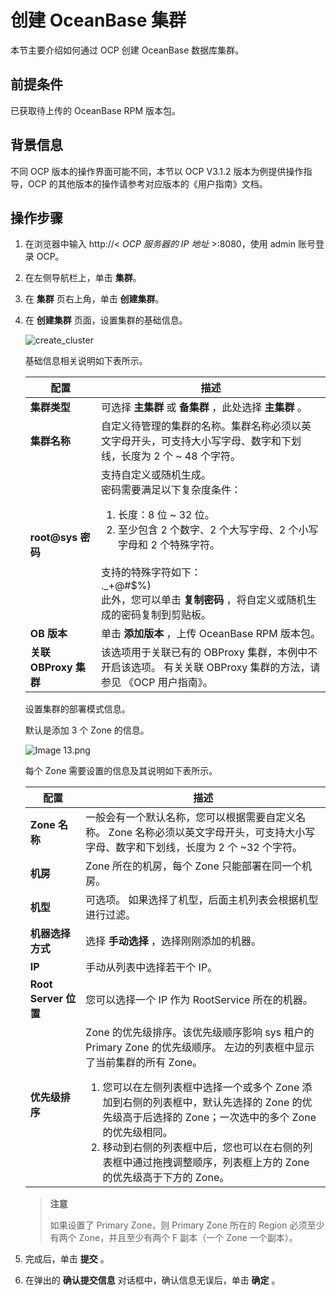 # 创建 OceanBase 集群

本节主要介绍如何通过 OCP 创建 OceanBase 数据库集群。

## 前提条件

已获取待上传的 OceanBase RPM 版本包。

## 背景信息

不同 OCP 版本的操作界面可能不同，本节以 OCP V3.1.2 版本为例提供操作指导，OCP 的其他版本的操作请参考对应版本的《用户指南》文档。

## 操作步骤

1. 在浏览器中输入 http://\< *OCP 服务器的 IP 地址* \>:8080，使用 admin 账号登录 OCP。

2. 在左侧导航栏上，单击 **集群**。

3. 在 **集群** 页右上角，单击 **创建集群**。

4. 在 **创建集群** 页面，设置集群的基础信息。

   ![create_cluster](https://help-static-aliyun-doc.aliyuncs.com/assets/img/zh-CN/2095041261/p210299.png)

   基础信息相关说明如下表所示。

   |      **配置**       |                                                                                                                                                **描述**                                                                                                                                                 |
   |-------------------|-------------------------------------------------------------------------------------------------------------------------------------------------------------------------------------------------------------------------------------------------------------------------------------------------------|
   | **集群类型**          | 可选择 **主集群** 或 **备集群** ，此处选择 **主集群** 。                                                                                                                                                                                                                                                                 |
   | **集群名称**          | 自定义待管理的集群的名称。集群名称必须以英文字母开头，可支持大小写字母、数字和下划线，长度为 2 个 \~ 48 个字符。                                                                                                                                                                                                                                         |
   | **root@sys 密码**   | 支持自定义或随机生成。 </br>密码需要满足以下复杂度条件：</br> <ol><li>长度：8 位 \~ 32 位。</li><li>至少包含 2 个数字、2 个大写字母、2 个小写字母和 2 个特殊字符。</li></ol>  </br>支持的特殊字符如下： </br>._+@#$%) </br>此外，您可以单击 **复制密码** ，将自定义或随机生成的密码复制到剪贴板。 |
   | **OB 版本**         | 单击 **添加版本** ，上传 OceanBase RPM 版本包。                                                                                                                                                                                                                                                                    |
   | **关联 OBProxy 集群** | 该选项用于关联已有的 OBProxy 集群，本例中不开启该选项。 有关关联 OBProxy 集群的方法，请参见 《OCP 用户指南》。                                                                                                                                                                                                                   |

   设置集群的部署模式信息。

   默认是添加 3 个 Zone 的信息。

   ![Image 13.png ](https://help-static-aliyun-doc.aliyuncs.com/assets/img/zh-CN/2095041261/p148442.png)

   每个 Zone 需要设置的信息及其说明如下表所示。

   |       **配置**       |                                                                                                                                                                                      **描述**                                                                                                                                                                                      |
   |--------------------|----------------------------------------------------------------------------------------------------------------------------------------------------------------------------------------------------------------------------------------------------------------------------------------------------------------------------------------------------------------------------------|
   | **Zone 名称**        | 一般会有一个默认名称，您可以根据需要自定义名称。 Zone 名称必须以英文字母开头，可支持大小写字母、数字和下划线，长度为 2 个 \~32 个字符。                                                                                                                                                                                                                                                                                      |
   | **机房**             | Zone 所在的机房，每个 Zone 只能部署在同一个机房。                                                                                                                                                                                                                                                                                                                                                   |
   | **机型**             | 可选项。 如果选择了机型，后面主机列表会根据机型进行过滤。                                                                                                                                                                                                                                                                                                                                    |
   | **机器选择方式**         | 选择 **手动选择** ，选择刚刚添加的机器。                                                                                                                                                                                                                                                                                                                                                          |
   | **IP**             | 手动从列表中选择若干个 IP。                                                                                                                                                                                                                                                                                                                                                                  |
   | **Root Server 位置** | 您可以选择一个 IP 作为 RootService 所在的机器。                                                                                                                                                                                                                                                                                                                                                 |
   | **优先级排序**          | Zone 的优先级排序。该优先级顺序影响 sys 租户的 Primary Zone 的优先级顺序。 左边的列表框中显示了当前集群的所有 Zone。<ol><li>您可以在左侧列表框中选择一个或多个 Zone 添加到右侧的列表框中，默认先选择的 Zone 的优先级高于后选择的 Zone；一次选中的多个 Zone 的优先级相同。</li><li> 移动到右侧的列表框中后，您也可以在右侧的列表框中通过拖拽调整顺序，列表框上方的 Zone 的优先级高于下方的 Zone。 </li></ol>   |

   > **注意**
   >
   > 如果设置了 Primary Zone，则 Primary Zone 所在的 Region 必须至少有两个 Zone，并且至少有两个 F 副本（一个 Zone 一个副本）。

5. 完成后，单击 **提交** 。

6. 在弹出的 **确认提交信息** 对话框中，确认信息无误后，单击 **确定** 。
